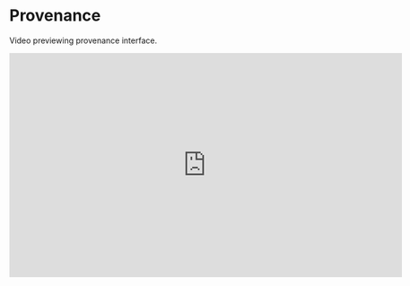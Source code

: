 # Provenance

Video previewing provenance interface.

<iframe width="700" height="400" src="https://www.youtube.com/embed/78L-rmrkz2U" frameborder="0" allowfullscreen></frame>

## S-ProvFlow
The provenance system incorporated in C3S-Magic is based on the <strong>S-ProvFlow</strong> framework.
S-ProvFlow combines a set of components in support of Reproducibility as a Service (RaaS). It includes a NoSQL document-store (MongoDB) for the storage of the provenance and lineage metadata, a service layer in the form of a Web API and a suite of interactive provenance access tools. Data lineage information, stored and accessible through the RaaS layer, can be used at any stage of the cycle. During the usage of experimenting tools and analysis software, for the iterative and preliminary validation, until the production of outreach and summarisation reports. The data-model specialises the W3C-PROV recommendation for data-intensive application (S-PROV).

### Monitoring and Validation Visualiser (MVV)
The S-ProvFlow system offers a visual tool (Monitoring and Validation Visualiser- MVV) that allows different sorts of operations through the interactive access and manipulation of the provenance information. These include monitoring of the progress of the execution with runtime indication on the production of data and the occurrence of errors, dependency navigation, data discovery, data preview, download and selective staging.

### The Bulk Dependencies Visualiser (BDV)
The BVD produces comprehensive views for a single execution of a scientific data-intensive task or involving many runs and users. It exploits an approach to visual-analytics of the information captured that combines radial diagrams, selective grouping and Edge Bundles technique. Views of the provenance repository are generated interactively for multiple levels of granularity and for different kinds of expertise and roles. It offers facilities to tune and organise the views. We consider two classes of usage, respectively addressing details of a single computational tasks or the interaction between more tasks and users, according to specific data properties.

The system can be deployed using docker technology. Current development branch with full dockerisation available at:
https://github.com/andrejsim/s-provenance/


<img src="/contents/images/sprov-gui-overview.png" width="700px">
